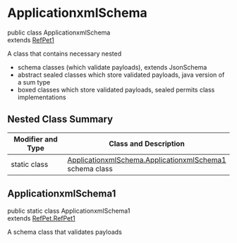 # ApplicationxmlSchema
public class ApplicationxmlSchema<br>
extends [RefPet1](../../../../../components/schemas/RefPet.md#refpet)

A class that contains necessary nested
- schema classes (which validate payloads), extends JsonSchema
- abstract sealed classes which store validated payloads, java version of a sum type
- boxed classes which store validated payloads, sealed permits class implementations

## Nested Class Summary
| Modifier and Type | Class and Description |
| ----------------- | ---------------------- |
| static class | [ApplicationxmlSchema.ApplicationxmlSchema1](#applicationxmlschema1)<br> schema class |

## ApplicationxmlSchema1
public static class ApplicationxmlSchema1<br>
extends [RefPet.RefPet1](../../../../../components/schemas/RefPet.md#refpet1)

A schema class that validates payloads

